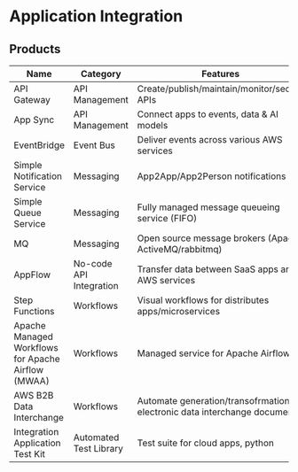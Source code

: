 # Application Integration

## Products
| Name                                               	| Category                	| Features                                                                    	| Notes 	|
|----------------------------------------------------	|-------------------------	|-----------------------------------------------------------------------------	|-------	|
| API Gateway                                        	| API Management          	| Create/publish/maintain/monitor/secure APIs                                 	|       	|
| App Sync                                           	| API Management          	| Connect apps to events, data & AI models                                    	| `     	|
| EventBridge                                        	| Event Bus               	| Deliver events across various AWS services                                  	|       	|
| Simple Notification Service                        	| Messaging               	| App2App/App2Person notifications                                            	|       	|
| Simple Queue Service                               	| Messaging               	| Fully managed message queueing service (FIFO)                               	|       	|
| MQ                                                 	| Messaging               	| Open source message brokers (Apache ActiveMQ/rabbitmq)                      	|       	|
| AppFlow                                            	| No-code API Integration 	| Transfer data between SaaS apps and AWS services                            	|       	|
| Step Functions                                     	| Workflows               	| Visual workflows for distributes apps/microservices                         	|       	|
| Apache Managed Workflows for Apache Airflow (MWAA) 	| Workflows               	| Managed service for Apache Airflow                                          	|       	|
| AWS B2B Data Interchange                           	| Workflows               	| Automate generation/transofrmation of electronic data interchange documents 	|       	|
| Integration Application Test Kit                   	| Automated Test Library  	| Test suite for cloud apps, python                                           	|       	|
